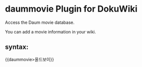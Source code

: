daummovie Plugin for DokuWiki
=========

Access the Daum movie database.

You can add a movie information in your wiki.

syntax:
-------

{{daummovie>올드보이}}



